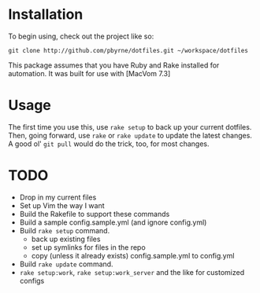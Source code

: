# Installation
To begin using, check out the project like so:

    git clone http://github.com/pbyrne/dotfiles.git ~/workspace/dotfiles

This package assumes that you have Ruby and Rake installed for automation. It was built for use with [MacVom 7.3] 

# Usage

The first time you use this, use `rake setup` to back up your current dotfiles. Then, going forward, use `rake` or `rake update` to update the latest changes. A good ol' `git pull` would do the trick, too, for most changes.

# TODO

* Drop in my current files
* Set up Vim the way I want
* Build the Rakefile to support these commands
* Build a sample config.sample.yml (and ignore config.yml)
* Build `rake setup` command.
  * back up existing files
  * set up symlinks for files in the repo
  * copy (unless it already exists) config.sample.yml to config.yml
* Build `rake update` command.
* `rake setup:work`, `rake setup:work_server` and the like for customized configs
